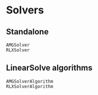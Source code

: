 # Solvers

## Standalone
```@docs
AMGSolver
RLXSolver
```

## LinearSolve algorithms
```@docs
AMGSolverAlgorithm
RLXSolverAlgorithm
```
